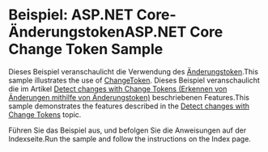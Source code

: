 # <a name="aspnet-core-change-token-sample"></a><span data-ttu-id="c9032-101">Beispiel: ASP.NET Core-Änderungstoken</span><span class="sxs-lookup"><span data-stu-id="c9032-101">ASP.NET Core Change Token Sample</span></span>

<span data-ttu-id="c9032-102">Dieses Beispiel veranschaulicht die Verwendung des [Änderungstoken](https://docs.microsoft.com/dotnet/api/microsoft.extensions.primitives.changetoken).</span><span class="sxs-lookup"><span data-stu-id="c9032-102">This sample illustrates the use of [ChangeToken](https://docs.microsoft.com/dotnet/api/microsoft.extensions.primitives.changetoken).</span></span> <span data-ttu-id="c9032-103">Dieses Beispiel veranschaulicht die im Artikel [Detect changes with Change Tokens (Erkennen von Änderungen mithilfe von Änderungstoken)](https://docs.microsoft.com/aspnet/core/fundamentals/change-tokens) beschriebenen Features.</span><span class="sxs-lookup"><span data-stu-id="c9032-103">This sample demonstrates the features described in the [Detect changes with Change Tokens](https://docs.microsoft.com/aspnet/core/fundamentals/change-tokens) topic.</span></span>

<span data-ttu-id="c9032-104">Führen Sie das Beispiel aus, und befolgen Sie die Anweisungen auf der Indexseite.</span><span class="sxs-lookup"><span data-stu-id="c9032-104">Run the sample and follow the instructions on the Index page.</span></span>
